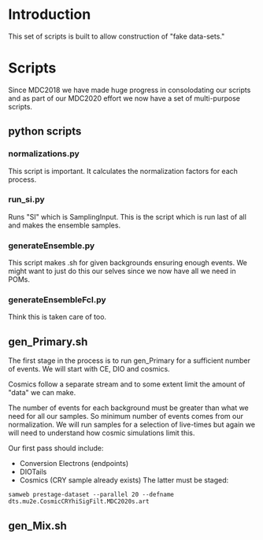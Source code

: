 # Introduction

This set of scripts is built to allow construction of "fake data-sets."

# Scripts

Since MDC2018 we have made huge progress in consolodating our scripts and as part of our MDC2020 effort we now have a set of multi-purpose scripts.

## python scripts

### normalizations.py

This script is important. It calculates the normalization factors for each process.

### run_si.py

Runs "SI" which is SamplingInput. This is the script which is run last of all and makes the ensemble samples.

### generateEnsemble.py

This script makes .sh for given backgrounds ensuring enough events. We might want to just do this our selves since we now have all we need in POMs.

### generateEnsembleFcl.py

Think this is taken care of too.

## gen_Primary.sh

The first stage in the process is to run gen_Primary for a sufficient number of events. We will start with CE, DIO and cosmics.

Cosmics follow a separate stream and to some extent limit the amount of "data" we can make.

The number of events for each background must be greater than what we need for all our samples. So minimum number of events comes from our normalization. We will run samples for a selection of live-times but again we will need to understand how cosmic simulations limit this.

Our first pass should include:

* Conversion Electrons (endpoints)
* DIOTails
* Cosmics (CRY sample already exists)
The latter must be staged:

```
samweb prestage-dataset --parallel 20 --defname dts.mu2e.CosmicCRYhiSigFilt.MDC2020s.art
```

## gen_Mix.sh

